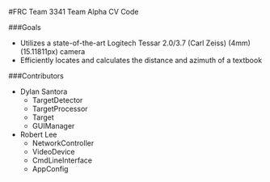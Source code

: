 #FRC Team 3341 Team Alpha CV Code

###Goals
* Utilizes a state-of-the-art Logitech Tessar 2.0/3.7 (Carl Zeiss) (4mm) (15.11811px) camera
* Efficiently locates and calculates the distance and azimuth of a textbook

###Contributors 
* Dylan Santora
	* TargetDetector
	* TargetProcessor
	* Target
	* GUIManager
* Robert Lee
	* NetworkController
	* VideoDevice
	* CmdLineInterface
	* AppConfig
